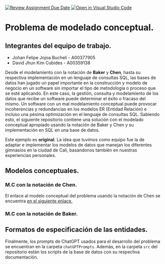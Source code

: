 [![Review Assignment Due Date](https://classroom.github.com/assets/deadline-readme-button-24ddc0f5d75046c5622901739e7c5dd533143b0c8e959d652212380cedb1ea36.svg)](https://classroom.github.com/a/Xf2EcXKu)
[![Open in Visual Studio Code](https://classroom.github.com/assets/open-in-vscode-718a45dd9cf7e7f842a935f5ebbe5719a5e09af4491e668f4dbf3b35d5cca122.svg)](https://classroom.github.com/online_ide?assignment_repo_id=10936482&assignment_repo_type=AssignmentRepo)

# Problema de modelado conceptual.

## Integrantes del equipo de trabajo.
- Johan Felipe Jojoa Bucheli - A00377905 
- David Jhun Kim Cubides - A00359138

Desde el modelamiento con la notación de **Baker** y **Chen**, hasta su respectiva implementación en un lenguaje de consultas SQL, las bases de datos han jugado un papel importante en la construcción y modelo de negocio en un software sin importar el tipo de metodología o proceso que se esté aplicando. En este caso, la gestión, consulta y modelamiento de los datos que recibe un software puede determinar el éxito o fracaso del mismo. Un software con un mal modelamiento conceptual puede provocar incoherencias y redundancias en los modelos ER (Entidad Relación) e incluso una pésima optimización en el lenguaje de consultas SQL. Sabiendo esto, el siguiente repositorio contiene una solución con el modelado conceptual apropiado usando la notación de Baker y Chen y su implementación en SQL en una base de datos.



Este ejemplo es **original**. La idea que tuvimos como equipo fue la de adaptar e implementar los modelos de datos que manejan los diferentes gimnasios en la ciudad de Cali, basandonos también en nuestras experiencias personales.

## Modelos conceptuales.

### M.C con la notación de Chen.
El enlace al modelo conceptual del problema usando la notación de Chen se encuentra [en el siguiente enlace.](https://drive.google.com/file/d/1h7NzFOnP2HZ8ZSzdpOk1uNiFU8zcygUr/view?usp=sharing)

### M.C con la notación de Baker.

## Formatos de especificación de las entidades.

Finalmente, los prompts de ChatGPT usados para el desarrollo del problema se encuentran en la carpeta `chatGPTPrompts`. Además, en la carpeta `src` del repositorio están los scripts de la base de datos con su respectiva documentación.